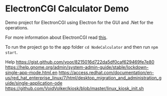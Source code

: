 # ElectronCGI Calculator Demo

Demo project for ElectronCGI using Electron for the GUI and .Net for the operations.

For more information about ElectronCGI read [this](https://www.blinkingcaret.com/2019/11/27/electroncgi-a-solution-to-cross-platform-guis-for-net-core/).

To run the project go to the app folder `cd NodeCalculator` and then run `npm start`.

Help 
https://gist.github.com/voor/8215016d722da5df0caf629469fe7e80
https://help.gnome.org/admin/system-admin-guide/stable/lockdown-single-app-mode.html.en
https://access.redhat.com/documentation/en-us/red_hat_enterprise_linux/7/html/desktop_migration_and_administration_guide/single-application-ode
https://github.com/VoidVolker/kiosk/blob/master/linux_kiosk_init.sh
